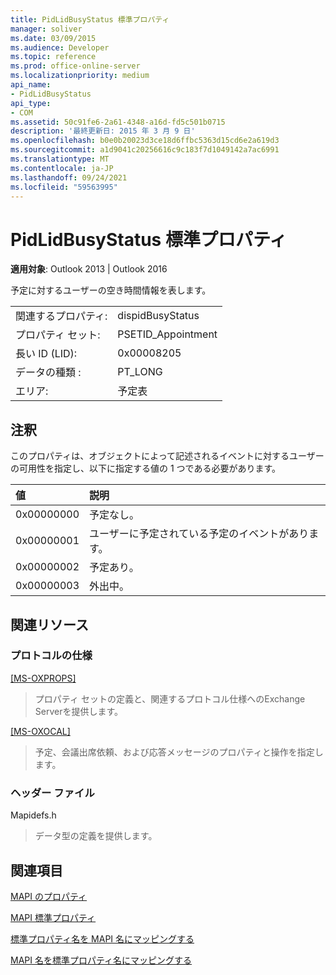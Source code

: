```yaml
---
title: PidLidBusyStatus 標準プロパティ
manager: soliver
ms.date: 03/09/2015
ms.audience: Developer
ms.topic: reference
ms.prod: office-online-server
ms.localizationpriority: medium
api_name:
- PidLidBusyStatus
api_type:
- COM
ms.assetid: 50c91fe6-2a61-4348-a16d-fd5c501b0715
description: '最終更新日: 2015 年 3 月 9 日'
ms.openlocfilehash: b0e0b20023d3ce18d6ffbc5363d15cd6e2a619d3
ms.sourcegitcommit: a1d9041c20256616c9c183f7d1049142a7ac6991
ms.translationtype: MT
ms.contentlocale: ja-JP
ms.lasthandoff: 09/24/2021
ms.locfileid: "59563995"
---
```

# <a name="pidlidbusystatus-canonical-property"></a>PidLidBusyStatus 標準プロパティ

  
  
**適用対象**: Outlook 2013 | Outlook 2016 
  
予定に対するユーザーの空き時間情報を表します。
  
|||
|:-----|:-----|
|関連するプロパティ:  <br/> |dispidBusyStatus  <br/> |
|プロパティ セット:  <br/> |PSETID_Appointment  <br/> |
|長い ID (LID):  <br/> |0x00008205  <br/> |
|データの種類 :   <br/> |PT_LONG  <br/> |
|エリア:  <br/> |予定表  <br/> |
   
## <a name="remarks"></a>注釈

このプロパティは、オブジェクトによって記述されるイベントに対するユーザーの可用性を指定し、以下に指定する値の 1 つである必要があります。
  
|**値**|**説明**|
|:-----|:-----|
|0x00000000  <br/> |予定なし。  <br/> |
|0x00000001  <br/> |ユーザーに予定されている予定のイベントがあります。  <br/> |
|0x00000002  <br/> |予定あり。  <br/> |
|0x00000003  <br/> |外出中。  <br/> |
   
## <a name="related-resources"></a>関連リソース

### <a name="protocol-specifications"></a>プロトコルの仕様

[[MS-OXPROPS]](https://msdn.microsoft.com/library/f6ab1613-aefe-447d-a49c-18217230b148%28Office.15%29.aspx)
  
> プロパティ セットの定義と、関連するプロトコル仕様へのExchange Serverを提供します。
    
[[MS-OXOCAL]](https://msdn.microsoft.com/library/09861fde-c8e4-4028-9346-e7c214cfdba1%28Office.15%29.aspx)
  
> 予定、会議出席依頼、および応答メッセージのプロパティと操作を指定します。
    
### <a name="header-files"></a>ヘッダー ファイル

Mapidefs.h
  
> データ型の定義を提供します。
    
## <a name="see-also"></a>関連項目



[MAPI のプロパティ](mapi-properties.md)
  
[MAPI 標準プロパティ](mapi-canonical-properties.md)
  
[標準プロパティ名を MAPI 名にマッピングする](mapping-canonical-property-names-to-mapi-names.md)
  
[MAPI 名を標準プロパティ名にマッピングする](mapping-mapi-names-to-canonical-property-names.md)

